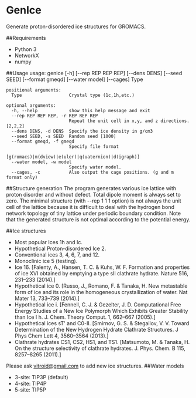 # GenIce
Generate proton-disordered ice structures for GROMACS.

##Requirements
* Python 3
* NetworkX
* numpy

##Usage
    usage: genice [-h] [--rep REP REP REP] [--dens DENS] [--seed SEED]
                  [--format gmeqd] [--water model] [--cages]
                  Type

    positional arguments:
      Type                  Crystal type (1c,1h,etc.)

    optional arguments:
      -h, --help            show this help message and exit
      --rep REP REP REP, -r REP REP REP
                            Repeat the unit cell in x,y, and z directions. [2,2,2]
      --dens DENS, -d DENS  Specify the ice density in g/cm3
      --seed SEED, -s SEED  Random seed [1000]
      --format gmeqd, -f gmeqd
                            Specify file format
                            [g(romacs)|m(dview)|e(uler)|q(uaternion)|d(igraph)]
      --water model, -w model
                            Specify water model.
      --cages, -c           Also output the cage positions. (g and m format only)

##Structure generation
The program generates various ice lattice with proton disorder and
without defect.  Total dipole moment is always set to zero.  The
minimal structure (with --rep 1 1 1 option) is not always the unit
cell of the lattice because it is difficult to deal with the hydrogen
bond network topology of tiny lattice under periodic boundary
condition.  Note that the generated structure is not optimal according
to the potential energy.  

##Ice structures
* Most popular Ices 1h and Ic.
* Hypothetical Proton-disordered Ice 2.
* Conventional ices 3, 4,  6, 7, and 12.
* Monoclinic ice 5 (testing).
* Ice 16.  [Falenty, A., Hansen, T. C. & Kuhs, W. F. Formation and properties of ice XVI obtained by emptying a type sII clathrate hydrate. Nature 516, 231–233 (2014).]
* Hypothetical ice 0.  [Russo, J., Romano, F. & Tanaka, H. New metastable form of ice and its role in the homogeneous crystallization of water. Nat Mater 13, 733–739 (2014).]
* Hypothetical ice i.  [Fennell, C. J. & Gezelter, J. D. Computational Free Energy Studies of a New Ice Polymorph Which Exhibits Greater Stability than Ice I h. J. Chem. Theory Comput. 1, 662–667 (2005).]
* Hypothetical ices sT' and C0-II.  [Smirnov, G. S. & Stegailov, V. V. Toward Determination of the New Hydrogen Hydrate Clathrate Structures. J Phys Chem Lett 4, 3560–3564 (2013).]
* Clathrate hydrates CS1, CS2, HS1, and TS1.  [Matsumoto, M. & Tanaka, H. On the structure selectivity of clathrate hydrates. J. Phys. Chem. B 115, 8257–8265 (2011).]

Please ask vitroid@gmail.com to add new ice structures.
##Water models
* 3-site: TIP3P (default)
* 4-site: TIP4P
* 5-site: TIP5P
